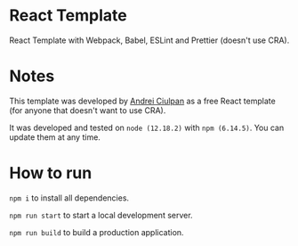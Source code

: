 # React Template

React Template with Webpack, Babel, ESLint and Prettier (doesn't use CRA).

# Notes

This template was developed by [Andrei Ciulpan](https://github.com/Jolsty) as a free React template (for anyone that doesn't want to use CRA).

It was developed and tested on `node (12.18.2)` with `npm (6.14.5)`. You can update them at any time.

# How to run

`npm i` to install all dependencies.

`npm run start` to start a local development server.

`npm run build` to build a production application.

